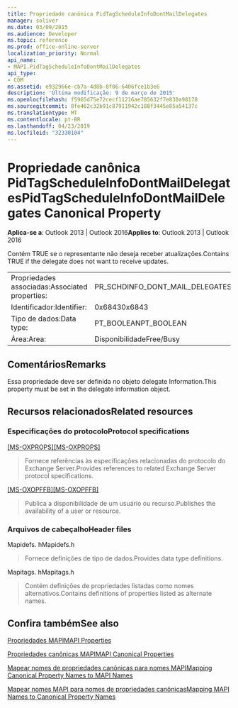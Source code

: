 ```yaml
---
title: Propriedade canônica PidTagScheduleInfoDontMailDelegates
manager: soliver
ms.date: 03/09/2015
ms.audience: Developer
ms.topic: reference
ms.prod: office-online-server
localization_priority: Normal
api_name:
- MAPI.PidTagScheduleInfoDontMailDelegates
api_type:
- COM
ms.assetid: e932966e-cb7a-4d8b-8f06-6406fce1b3e6
description: 'Última modificação: 9 de março de 2015'
ms.openlocfilehash: f5965d75e72cecf11216ae785632f7e830a98178
ms.sourcegitcommit: 8fe462c32b91c87911942c188f3445e85a54137c
ms.translationtype: MT
ms.contentlocale: pt-BR
ms.lasthandoff: 04/23/2019
ms.locfileid: "32330104"
---
```

# <a name="pidtagscheduleinfodontmaildelegates-canonical-property"></a><span data-ttu-id="e5e04-103">Propriedade canônica PidTagScheduleInfoDontMailDelegates</span><span class="sxs-lookup"><span data-stu-id="e5e04-103">PidTagScheduleInfoDontMailDelegates Canonical Property</span></span>

  
  
<span data-ttu-id="e5e04-104">**Aplica-se a**: Outlook 2013 | Outlook 2016</span><span class="sxs-lookup"><span data-stu-id="e5e04-104">**Applies to**: Outlook 2013 | Outlook 2016</span></span> 
  
<span data-ttu-id="e5e04-105">Contém TRUE se o representante não deseja receber atualizações.</span><span class="sxs-lookup"><span data-stu-id="e5e04-105">Contains TRUE if the delegate does not want to receive updates.</span></span>
  
|||
|:-----|:-----|
|<span data-ttu-id="e5e04-106">Propriedades associadas:</span><span class="sxs-lookup"><span data-stu-id="e5e04-106">Associated properties:</span></span>  <br/> |<span data-ttu-id="e5e04-107">PR_SCHDINFO_DONT_MAIL_DELEGATES</span><span class="sxs-lookup"><span data-stu-id="e5e04-107">PR_SCHDINFO_DONT_MAIL_DELEGATES</span></span>  <br/> |
|<span data-ttu-id="e5e04-108">Identificador:</span><span class="sxs-lookup"><span data-stu-id="e5e04-108">Identifier:</span></span>  <br/> |<span data-ttu-id="e5e04-109">0x6843</span><span class="sxs-lookup"><span data-stu-id="e5e04-109">0x6843</span></span>  <br/> |
|<span data-ttu-id="e5e04-110">Tipo de dados:</span><span class="sxs-lookup"><span data-stu-id="e5e04-110">Data type:</span></span>  <br/> |<span data-ttu-id="e5e04-111">PT_BOOLEAN</span><span class="sxs-lookup"><span data-stu-id="e5e04-111">PT_BOOLEAN</span></span>  <br/> |
|<span data-ttu-id="e5e04-112">Área:</span><span class="sxs-lookup"><span data-stu-id="e5e04-112">Area:</span></span>  <br/> |<span data-ttu-id="e5e04-113">Disponibilidade</span><span class="sxs-lookup"><span data-stu-id="e5e04-113">Free/Busy</span></span>  <br/> |
   
## <a name="remarks"></a><span data-ttu-id="e5e04-114">Comentários</span><span class="sxs-lookup"><span data-stu-id="e5e04-114">Remarks</span></span>

<span data-ttu-id="e5e04-115">Essa propriedade deve ser definida no objeto delegate Information.</span><span class="sxs-lookup"><span data-stu-id="e5e04-115">This property must be set in the delegate information object.</span></span>
  
## <a name="related-resources"></a><span data-ttu-id="e5e04-116">Recursos relacionados</span><span class="sxs-lookup"><span data-stu-id="e5e04-116">Related resources</span></span>

### <a name="protocol-specifications"></a><span data-ttu-id="e5e04-117">Especificações do protocolo</span><span class="sxs-lookup"><span data-stu-id="e5e04-117">Protocol specifications</span></span>

<span data-ttu-id="e5e04-118">[[MS-OXPROPS]](https://msdn.microsoft.com/library/f6ab1613-aefe-447d-a49c-18217230b148%28Office.15%29.aspx)</span><span class="sxs-lookup"><span data-stu-id="e5e04-118">[[MS-OXPROPS]](https://msdn.microsoft.com/library/f6ab1613-aefe-447d-a49c-18217230b148%28Office.15%29.aspx)</span></span>
  
> <span data-ttu-id="e5e04-119">Fornece referências às especificações relacionadas do protocolo do Exchange Server.</span><span class="sxs-lookup"><span data-stu-id="e5e04-119">Provides references to related Exchange Server protocol specifications.</span></span>
    
<span data-ttu-id="e5e04-120">[[MS-OXOPFFB]](https://msdn.microsoft.com/library/1a527299-7211-4d27-a74c-b69bd0746320%28Office.15%29.aspx)</span><span class="sxs-lookup"><span data-stu-id="e5e04-120">[[MS-OXOPFFB]](https://msdn.microsoft.com/library/1a527299-7211-4d27-a74c-b69bd0746320%28Office.15%29.aspx)</span></span>
  
> <span data-ttu-id="e5e04-121">Publica a disponibilidade de um usuário ou recurso.</span><span class="sxs-lookup"><span data-stu-id="e5e04-121">Publishes the availability of a user or resource.</span></span>
    
### <a name="header-files"></a><span data-ttu-id="e5e04-122">Arquivos de cabeçalho</span><span class="sxs-lookup"><span data-stu-id="e5e04-122">Header files</span></span>

<span data-ttu-id="e5e04-123">Mapidefs. h</span><span class="sxs-lookup"><span data-stu-id="e5e04-123">Mapidefs.h</span></span>
  
> <span data-ttu-id="e5e04-124">Fornece definições de tipo de dados.</span><span class="sxs-lookup"><span data-stu-id="e5e04-124">Provides data type definitions.</span></span>
    
<span data-ttu-id="e5e04-125">Mapitags. h</span><span class="sxs-lookup"><span data-stu-id="e5e04-125">Mapitags.h</span></span>
  
> <span data-ttu-id="e5e04-126">Contém definições de propriedades listadas como nomes alternativos.</span><span class="sxs-lookup"><span data-stu-id="e5e04-126">Contains definitions of properties listed as alternate names.</span></span>
    
## <a name="see-also"></a><span data-ttu-id="e5e04-127">Confira também</span><span class="sxs-lookup"><span data-stu-id="e5e04-127">See also</span></span>



[<span data-ttu-id="e5e04-128">Propriedades MAPI</span><span class="sxs-lookup"><span data-stu-id="e5e04-128">MAPI Properties</span></span>](mapi-properties.md)
  
[<span data-ttu-id="e5e04-129">Propriedades canônicas MAPI</span><span class="sxs-lookup"><span data-stu-id="e5e04-129">MAPI Canonical Properties</span></span>](mapi-canonical-properties.md)
  
[<span data-ttu-id="e5e04-130">Mapear nomes de propriedades canônicas para nomes MAPI</span><span class="sxs-lookup"><span data-stu-id="e5e04-130">Mapping Canonical Property Names to MAPI Names</span></span>](mapping-canonical-property-names-to-mapi-names.md)
  
[<span data-ttu-id="e5e04-131">Mapear nomes MAPI para nomes de propriedades canônicas</span><span class="sxs-lookup"><span data-stu-id="e5e04-131">Mapping MAPI Names to Canonical Property Names</span></span>](mapping-mapi-names-to-canonical-property-names.md)

